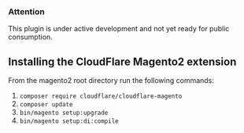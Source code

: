 ### Attention
This plugin is under active development and not yet ready for public consumption.

## Installing the CloudFlare Magento2 extension
From the magento2 root directory run the following commands:
1. `composer require cloudflare/cloudflare-magento`
2. `composer update`
3. `bin/magento setup:upgrade`
4. `bin/magento setup:di:compile`
